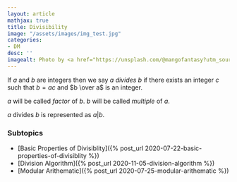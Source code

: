 ```yaml
---
layout: article
mathjax: true
title: Divisibility
image: "/assets/images/img_test.jpg"
categories:
- DM
desc: '' 
imagealt: Photo by <a href="https://unsplash.com/@mangofantasy?utm_source=unsplash&utm_medium=referral&utm_content=creditCopyText">Tim Johnson</a> on <a href="https://unsplash.com/s/photos/logic?utm_source=unsplash&utm_medium=referral&utm_content=creditCopyText">Unsplash</a>
---
```


If $a$ and $b$ are integers then we say *$a$ divides $b$* if there exists an integer $c$ such that $b=ac$ and $b \over a$ is an integer.

$a$ will be called *factor* of $b$.
$b$ will be called *multiple* of $a$.

$a$ divides $b$ is represented as $a | b$.

### Subtopics
- [Basic Properties of Divisiblity]({% post_url 2020-07-22-basic-properties-of-divisiblity %})
- [Division Algorithm]({% post_url 2020-11-05-division-algorithm %})
- [Modular Arithematic]({% post_url 2020-07-25-modular-arithematic %})